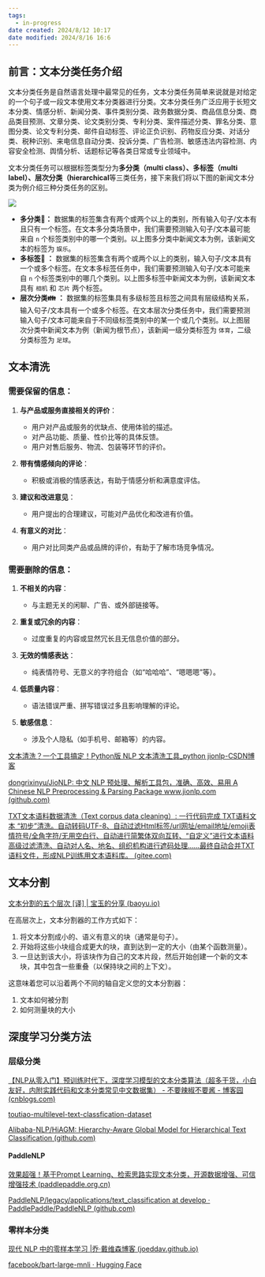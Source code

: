 ```yaml
---
tags:
  - in-progress
date created: 2024/8/12 10:17
date modified: 2024/8/16 16:6
---
```

## 前言：文本分类任务介绍

文本分类任务是自然语言处理中最常见的任务，文本分类任务简单来说就是对给定的一个句子或一段文本使用文本分类器进行分类。文本分类任务广泛应用于长短文本分类、情感分析、新闻分类、事件类别分类、政务数据分类、商品信息分类、商品类目预测、文章分类、论文类别分类、专利分类、案件描述分类、罪名分类、意图分类、论文专利分类、邮件自动标签、评论正负识别、药物反应分类、对话分类、税种识别、来电信息自动分类、投诉分类、广告检测、敏感违法内容检测、内容安全检测、舆情分析、话题标记等各类日常或专业领域中。

文本分类任务可以根据标签类型分为**多分类（multi class）、多标签（multi label）、层次分类（hierarchical**等三类任务，接下来我们将以下图的新闻文本分类为例介绍三种分类任务的区别。

![](https://user-images.githubusercontent.com/63761690/186378697-630d3590-4e67-49a0-8d5f-7cabd9daa894.png)

- **多分类🚶：** 数据集的标签集含有两个或两个以上的类别，所有输入句子/文本有且只有一个标签。在文本多分类场景中，我们需要预测输入句子/文本最可能来自 `n` 个标签类别中的哪一个类别。以上图多分类中新闻文本为例，该新闻文本的标签为 `娱乐`。
- **多标签👫 ：** 数据集的标签集含有两个或两个以上的类别，输入句子/文本具有一个或多个标签。在文本多标签任务中，我们需要预测输入句子/文本可能来自 `n` 个标签类别中的哪几个类别。以上图多标签中新闻文本为例，该新闻文本具有 `相机` 和 `芯片` 两个标签。
- **层次分类👪 ：** 数据集的标签集具有多级标签且标签之间具有层级结构关系，输入句子/文本具有一个或多个标签。在文本层次分类任务中，我们需要预测输入句子/文本可能来自于不同级标签类别中的某一个或几个类别。以上图层次分类中新闻文本为例（新闻为根节点），该新闻一级分类标签为 `体育`，二级分类标签为 `足球`。

## 文本清洗

### 需要保留的信息：

1. **与产品或服务直接相关的评价**：
   - 用户对产品或服务的优缺点、使用体验的描述。
   - 对产品功能、质量、性价比等的具体反馈。
   - 用户对售后服务、物流、包装等环节的评价。

2. **带有情感倾向的评论**：
   - 积极或消极的情感表达，有助于情感分析和满意度评估。

3. **建议和改进意见**：
   - 用户提出的合理建议，可能对产品优化和改进有价值。

4. **有意义的对比**：
   - 用户对比同类产品或品牌的评价，有助于了解市场竞争情况。

### 需要删除的信息：

1. **不相关的内容**：
   - 与主题无关的闲聊、广告、或外部链接等。

2. **重复或冗余的内容**：
   - 过度重复的内容或显然冗长且无信息价值的部分。

3. **无效的情感表达**：
   - 纯表情符号、无意义的字符组合（如“哈哈哈”、“嗯嗯嗯”等）。

4. **低质量内容**：
   - 语法错误严重、拼写错误过多且影响理解的评论。

5. **敏感信息**：
   - 涉及个人隐私（如手机号、邮箱等）的内容。

[文本清洗？一个工具搞定！Python版 NLP 文本清洗工具_python jionlp-CSDN博客](https://blog.csdn.net/dongrixinyu/article/details/120245042)

[dongrixinyu/JioNLP: 中文 NLP 预处理、解析工具包，准确、高效、易用 A Chinese NLP Preprocessing & Parsing Package www.jionlp.com (github.com)](https://github.com/dongrixinyu/JioNLP)

[TXT文本语料数据清洗（Text corpus data cleaning）: 一行代码完成 TXT语料文本 “初步”清洗。自动转码UTF-8、自动过滤Html标签/url网址/email地址/emoji表情符号/全角字符/无用空白行、自动进行简繁体双向互转、“自定义”进行文本语料高级过滤清洗、自动对人名、地名、组织机构进行遮码处理……最终自动合并TXT语料文件，形成NLP训练用文本语料库。 (gitee.com)](https://gitee.com/chinaet/text-corpus-data-cleaning)

## 文本分割

[文本分割的五个层次 [译] | 宝玉的分享 (baoyu.io)](https://baoyu.io/translations/rag/5-levels-of-text-splitting)

在高层次上，文本分割器的工作方式如下：

1. 将文本分割成小的、语义有意义的块（通常是句子）。
2. 开始将这些小块组合成更大的块，直到达到一定的大小（由某个函数测量）。
3. 一旦达到该大小，将该块作为自己的文本片段，然后开始创建一个新的文本块，其中包含一些重叠（以保持块之间的上下文）。

这意味着您可以沿着两个不同的轴自定义您的文本分割器：

1. 文本如何被分割
2. 如何测量块的大小

## 深度学习分类方法

### 层级分类

[【NLP从零入门】预训练时代下，深度学习模型的文本分类算法（超多干货，小白友好，内附实践代码和文本分类常见中文数据集） - 不要辣椒不要酱 - 博客园 (cnblogs.com)](https://www.cnblogs.com/lugim/articles/16696895.html)

[toutiao-multilevel-text-classfication-dataset](https://github.com/aceimnorstuvwxz/toutiao-multilevel-text-classfication-dataset)

[Alibaba-NLP/HiAGM: Hierarchy-Aware Global Model for Hierarchical Text Classification (github.com)](https://github.com/Alibaba-NLP/HiAGM)

#### PaddleNLP

[效果超强！基于Prompt Learning、检索思路实现文本分类，开源数据增强、可信增强技术 (paddlepaddle.org.cn)](https://www.paddlepaddle.org.cn/support/news?action=detail&id=3136)

[PaddleNLP/legacy/applications/text_classification at develop · PaddlePaddle/PaddleNLP (github.com)](https://github.com/PaddlePaddle/PaddleNLP/tree/develop/legacy/applications/text_classification)

### 零样本分类

[现代 NLP 中的零样本学习 |乔·戴维森博客 (joeddav.github.io)](https://joeddav.github.io/blog/2020/05/29/ZSL.html)

[facebook/bart-large-mnli · Hugging Face](https://huggingface.co/facebook/bart-large-mnli)